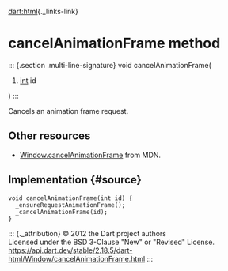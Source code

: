 [dart:html](../../dart-html/dart-html-library){._links-link}

cancelAnimationFrame method
===========================

::: {.section .multi-line-signature}
void cancelAnimationFrame(

1.  [int](../../dart-core/int-class) id

)
:::

Cancels an animation frame request.

Other resources
---------------

-   [Window.cancelAnimationFrame](https://developer.mozilla.org/en-US/docs/Web/API/Window.cancelAnimationFrame)
    from MDN.

Implementation {#source}
--------------

``` {.language-dart data-language="dart"}
void cancelAnimationFrame(int id) {
  _ensureRequestAnimationFrame();
  _cancelAnimationFrame(id);
}
```

::: {._attribution}
© 2012 the Dart project authors\
Licensed under the BSD 3-Clause \"New\" or \"Revised\" License.\
<https://api.dart.dev/stable/2.18.5/dart-html/Window/cancelAnimationFrame.html>
:::
